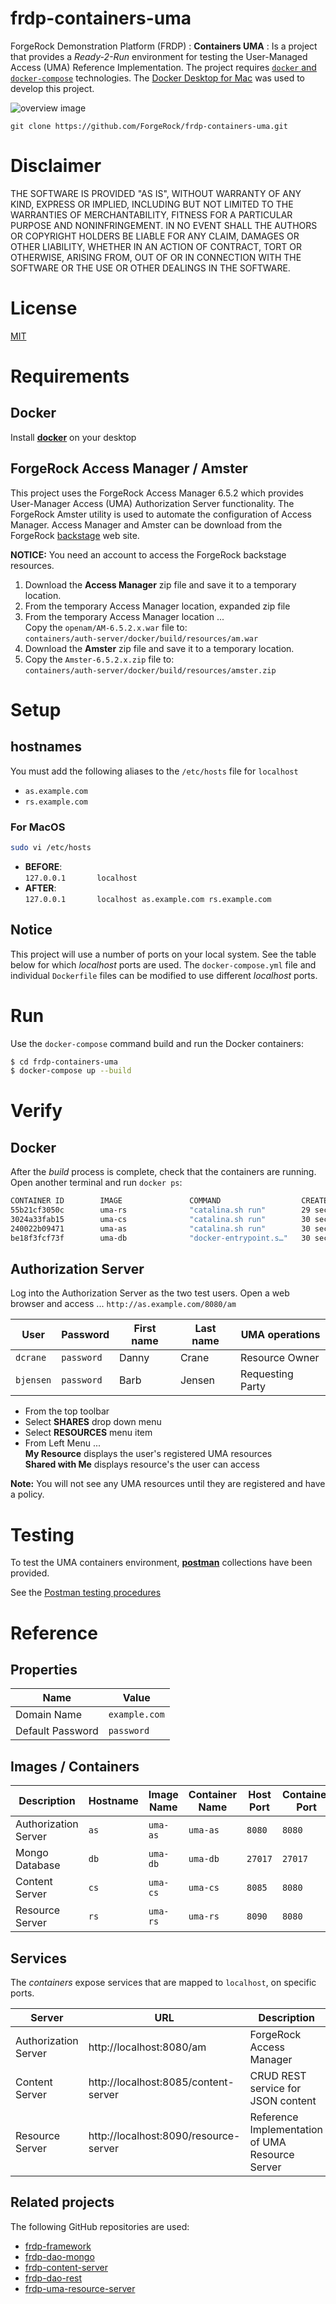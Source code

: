 # frdp-containers-uma

ForgeRock Demonstration Platform (FRDP) : **Containers UMA** : Is a project that provides a *Ready-2-Run* environment for testing the User-Managed Access (UMA) Reference Implementation.  The project requires [`docker` and `docker-compose`](http://docs.docker.com) technologies.  The [Docker Desktop for Mac](https://docs.docker.com/docker-for-mac/install/) was used to develop this project.

![overview image](images/containers-uma.png)

`git clone https://github.com/ForgeRock/frdp-containers-uma.git`


# Disclaimer

THE SOFTWARE IS PROVIDED "AS IS", WITHOUT WARRANTY OF ANY KIND, EXPRESS OR IMPLIED, INCLUDING BUT NOT LIMITED TO THE WARRANTIES OF MERCHANTABILITY, FITNESS FOR A PARTICULAR PURPOSE AND NONINFRINGEMENT. IN NO EVENT SHALL THE AUTHORS OR COPYRIGHT HOLDERS BE LIABLE FOR ANY CLAIM, DAMAGES OR OTHER LIABILITY, WHETHER IN AN ACTION OF CONTRACT, TORT OR OTHERWISE, ARISING FROM, OUT OF OR IN CONNECTION WITH THE SOFTWARE OR THE USE OR OTHER DEALINGS IN THE SOFTWARE.

# License

[MIT](/LICENSE)

# Requirements

## Docker

Install [**docker**](https://docs.docker.com/get-started/) on your desktop

## ForgeRock Access Manager / Amster

This project uses the ForgeRock Access Manager 6.5.2 which provides User-Manager Access (UMA) Authorization Server functionality. The ForgeRock Amster utility is used to automate the configuration of Access Manager.  Access Manager and Amster can be download from the ForgeRock [backstage](https://backstage.forgerock.com/downloads/browse/am/latest) web site.  

**NOTICE:** You need an account to access the ForgeRock backstage resources.

1. Download the **Access Manager** zip file and save it to a temporary location.
1. From the temporary Access Manager location, expanded zip file 
1. From the temporary Access Manager location ...\
Copy the `openam/AM-6.5.2.x.war` file to: \
`containers/auth-server/docker/build/resources/am.war`
1. Download the **Amster** zip file and save it to a temporary location.
1. Copy the `Amster-6.5.2.x.zip` file to: \
`containers/auth-server/docker/build/resources/amster.zip`

# Setup

## hostnames

You must add the following aliases to the `/etc/hosts` file for `localhost`
- `as.example.com`
- `rs.example.com`

### For MacOS

```bash
sudo vi /etc/hosts
```
 - **BEFORE**: \
`127.0.0.1       localhost`
- **AFTER**: \
`127.0.0.1       localhost as.example.com rs.example.com`

## Notice

This project will use a number of ports on your local system.  See the table below for which *localhost* ports are used.  The `docker-compose.yml` file and individual `Dockerfile` files can be modified to use different *localhost* ports.

# Run

Use the `docker-compose` command build and run the Docker containers:

```bash
$ cd frdp-containers-uma
$ docker-compose up --build
```

# Verify

## Docker

After the *build* process is complete, check that the containers are running.  Open another terminal and run `docker ps`:

```bash
CONTAINER ID        IMAGE               COMMAND                  CREATED             STATUS              PORTS                      NAMES
55b21cf3050c        uma-rs              "catalina.sh run"        29 seconds ago      Up 28 seconds       0.0.0.0:8090->8080/tcp     uma-rs
3024a33fab15        uma-cs              "catalina.sh run"        30 seconds ago      Up 29 seconds       0.0.0.0:8085->8080/tcp     uma-cs
240022b09471        uma-as              "catalina.sh run"        30 seconds ago      Up 29 seconds       0.0.0.0:8080->8080/tcp     uma-as
be18f3fcf73f        uma-db              "docker-entrypoint.s…"   30 seconds ago      Up 29 seconds       0.0.0.0:27017->27017/tcp   uma-db
```
## Authorization Server

Log into the Authorization Server as the two test users. Open a web browser and access ... `http://as.example.com/8080/am`

| User | Password | First name | Last name | UMA operations |
| ---- | -------- | ---------- | --------- | -------------- |
| `dcrane` | `password` | Danny | Crane | Resource Owner |
| `bjensen` | `password` | Barb | Jensen | Requesting Party |

- From the top toolbar
- Select **SHARES** drop down menu
- Select **RESOURCES** menu item
- From Left Menu ...\
**My Resource** displays the user's registered UMA resources \
**Shared with Me** displays resource's the user can access

**Note:** You will not see any UMA resources until they are registered and have a policy.

# Testing

To test the UMA containers environment, [**postman**](https://www.postman.com/downloads/) collections have been provided. 

See the [Postman testing procedures](/postman/README.md) 

# Reference

## Properties

| Name | Value |
| ---- | ----- |
| Domain Name | `example.com` |
| Default Password | `password` |

## Images / Containers

| Description | Hostname | Image Name | Container Name | Host Port | Container Port |
| ----------- | -------- | ----- | --------- | -------- | ---- |
| Authorization Server | `as`    | `uma-as`    | `uma-as`    | `8080` | `8080`
| Mongo Database       | `db`    | `uma-db`    | `uma-db`    | `27017` | `27017`
| Content Server       | `cs`    | `uma-cs`    | `uma-cs`    | `8085` | `8080`
| Resource Server      | `rs`    | `uma-rs`    | `uma-rs`    | `8090` | `8080`

## Services

The *containers* expose services that are mapped to `localhost`, on specific ports.  

| Server | URL | Description |
| ------ | --- | ----------- |
| Authorization Server | http://localhost:8080/am | ForgeRock Access Manager
| Content Server | http://localhost:8085/content-server | CRUD REST service for JSON content
| Resource Server | http://localhost:8090/resource-server | Reference Implementation of UMA Resource Server 
## Related projects

The following GitHub repositories are used:

- [frdp-framework](https://github.com/ForgeRock/frdp-framework)
- [frdp-dao-mongo](https://github.com/ForgeRock/frdp-dao-mongo)
- [frdp-content-server](https://github.com/ForgeRock/frdp-content-server)
- [frdp-dao-rest](https://github.com/ForgeRock/frdp-dao-rest)
- [frdp-uma-resource-server](https://github.com/ForgeRock/frdp-uma-resource-server)
